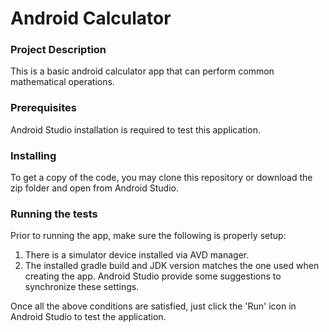 # Android Calculator

### Project Description
This is a basic android calculator app that can perform common mathematical operations.

### Prerequisites

Android Studio installation is required to test this application.

### Installing

To get a copy of the code, you may clone this repository or download the zip folder and open from Android Studio. 

### Running the tests

Prior to running the app, make sure the following is properly setup:

1. There is a simulator device installed via AVD manager.
2. The installed gradle build and JDK version matches the one used when creating the app. Android Studio provide some suggestions to synchronize these settings.

Once all the above conditions are satisfied, just click the 'Run' icon in Android Studio to test the application.

